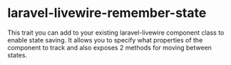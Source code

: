 # laravel-livewire-remember-state
This trait  you can add to your existing  laravel-livewire component class to enable state saving. It allows you to specify what properties of the component to track and also exposes 2 methods for moving between states.
